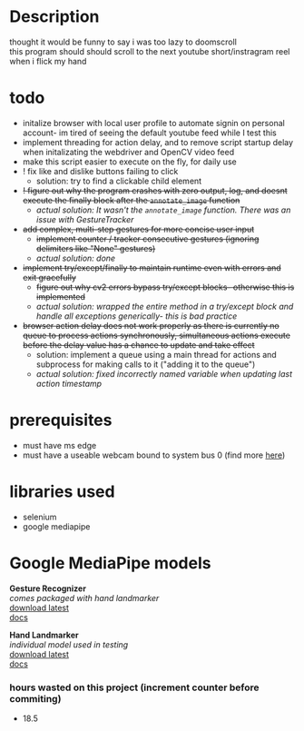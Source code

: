 # Description
thought it would be funny to say i was too lazy to doomscroll\
this program should should scroll to the next youtube short/instragram reel when i flick my hand

# todo
- initalize browser with local user profile to automate signin on personal account- im tired of seeing the default youtube feed while I test this
- implement threading for action delay, and to remove script startup delay when initalizating the webdriver and OpenCV video feed
- make this script easier to execute on the fly, for daily use
- ! fix like and dislike buttons failing to click
    - solution: try to find a clickable child element
- ~~! figure out why the program crashes with zero output, log, and doesnt execute the finally block after the `annotate_image` function~~
    - *actual solution: It wasn't the `annotate_image` function. There was an issue with GestureTracker*
- ~~add complex, multi-step gestures for more concise user input~~
    - ~~implement counter / tracker consecutive gestures (ignoring delimiters like "None" gestures)~~
    - *actual solution: done*
- ~~implement try/except/finally to maintain runtime even with errors and exit gracefully~~
    - ~~figure out why cv2 errors bypass try/except blocks- otherwise this is implemented~~
    - *actual solution: wrapped the entire method in a try/except block and handle all exceptions generically- this is bad practice*
- ~~browser action delay does not work properly as there is currently no queue to process actions synchronously, simultaneous actions execute before the delay value has a chance to update and take effect~~
    - solution: implement a queue using a main thread for actions and subprocess for making calls to it ("adding it to the queue")
    - *actual solution: fixed incorrectly named variable when updating last action timestamp*

# prerequisites
- must have ms edge
- must have a useable webcam bound to system bus 0 (find more [here](https://www.google.com/search?q=how+does+opencv+index+input+devices))

# libraries used
- selenium
- google mediapipe

# Google MediaPipe models
**Gesture Recognizer**\
*comes packaged with hand landmarker*\
[download latest](https://storage.googleapis.com/mediapipe-models/gesture_recognizer/gesture_recognizer/float16/latest/gesture_recognizer.task)\
[docs](https://ai.google.dev/edge/mediapipe/solutions/vision/gesture_recognizer)

**Hand Landmarker**\
*individual model used in testing*\
[download latest](https://storage.googleapis.com/mediapipe-models/hand_landmarker/hand_landmarker/float16/latest/hand_landmarker.task)\
[docs](https://ai.google.dev/edge/mediapipe/solutions/vision/hand_landmarker)




### hours wasted on this project (increment counter before commiting)
- 18.5